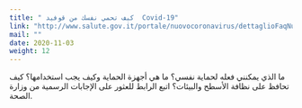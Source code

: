 ```yaml
---
title: " كيف تحمي نفسك من قوفيد  Covid-19"
link: "http://www.salute.gov.it/portale/nuovocoronavirus/dettaglioFaqNuovoCoronavirus.jsp?lingua=italiano&id=235"
mail: ""
date: 2020-11-03
weight: 12
---
```


ما الذي يمكنني فعله لحماية نفسي؟
ما هي أجهزة الحماية وكيف يجب استخدامها؟
كيف تحافظ على نظافة الأسطح والبيئات؟
اتبع الرابط للعثور على الإجابات الرسمية من وزارة الصحة.

